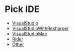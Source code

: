 <!--
GENERATED FILE - DO NOT EDIT
This file was generated by [MarkdownSnippets](https://github.com/SimonCropp/MarkdownSnippets).
Source File: /docs/mdsource/wiz/pickide_Linux.source.md
To change this file edit the source file and then run MarkdownSnippets.
-->

# Pick IDE

 * [VisualStudio](picktest_Linux_VisualStudio.md)
 * [VisualStudioWithResharper](picktest_Linux_VisualStudioWithResharper.md)
 * [VisualStudioMac](picktest_Linux_VisualStudioMac.md)
 * [Rider](picktest_Linux_Rider.md)
 * [Other](picktest_Linux_Other.md)
